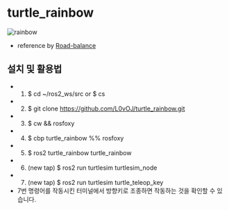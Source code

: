 # turtle_rainbow
![rainbow](https://user-images.githubusercontent.com/60960373/179168646-603caa10-c6d8-4ad3-b284-70429b08b096.PNG)

* reference by [Road-balance](https://github.com/Road-Balance/gcamp_ros2_basic)

## 설치 및 활용법
* 1. $ cd ~/ros2_ws/src or $ cs
* 2. $ git clone https://github.com/L0vOJ/turtle_rainbow.git
* 3. $ cw && rosfoxy
* 4. $ cbp turtle_rainbow %% rosfoxy
* 5. $ ros2 turtle_rainbow turtle_rainbow
* 6. (new tap) $ ros2 run turtlesim turtlesim_node
* 7. (new tap) $ ros2 run turtlesim turtle_teleop_key
* 7번 명령어를 작동시킨 터미널에서 방향키로 조종하면 작동하는 것을 확인할 수 있습니다.

